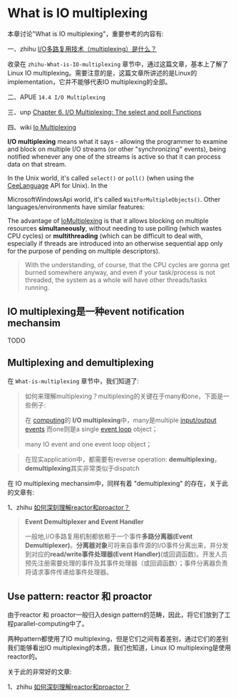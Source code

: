 # What is IO multiplexing

本章讨论"What is IO multiplexing"，重要参考的内容有:

一、zhihu [I/O多路复用技术（multiplexing）是什么？](https://www.zhihu.com/question/28594409)

收录在 `zhihu-What-is-IO-multiplexing` 章节中，通过这篇文章，基本上了解了Linux IO multiplexing。需要注意的是，这篇文章所讲述的是Linux的implementation，它并不能够代表IO multiplexing的全部。

二、APUE `14.4 I/O Multiplexing`

三、unp [Chapter 6. I/O Multiplexing: The select and poll Functions](https://notes.shichao.io/unp/ch6/)

四、wiki [Io Multiplexing](http://c2.com/cgi/fullSearch?search=IoMultiplexing)

**I/O multiplexing** means what it says - allowing the programmer to examine and block on multiple I/O streams (or other "synchronizing" events), being notified whenever any one of the streams is active so that it can process data on that stream.

In the Unix world, it's called `select()` or `poll()` (when using the [CeeLanguage](http://wiki.c2.com/?CeeLanguage)  API for Unix). In the 

MicrosoftWindowsApi  world, it's called `WaitForMultipleObjects()`. Other languages/environments have similar features:

The advantage of [IoMultiplexing](http://wiki.c2.com/?IoMultiplexing) is that it allows blocking on multiple resources **simultaneously**, without needing to use polling (which wastes CPU cycles) or **multithreading** (which can be difficult to deal with, especially if threads are introduced into an otherwise sequential app only for the purpose of pending on multiple descriptors).

> With the understanding, of course, that the CPU cycles are gonna get burned somewhere anyway, and even if your task/process is not threaded, the system as a whole will have other threads/tasks running.





## IO multiplexing是一种event notification mechansim

TODO

## Multiplexing and demultiplexing

在 `What-is-multiplexing` 章节中，我们知道了:

> 如何来理解multiplexing？multiplexing的关键在于many和one，下面是一些例子: 
>
> 在 [computing](https://en.wikipedia.org/wiki/Computing)的 **I/O multiplexing**中，many是multiple [input/output](https://en.wikipedia.org/wiki/Input/output) [events](https://en.wikipedia.org/wiki/Event_(computing)) 而one则是a single [event loop](https://en.wikipedia.org/wiki/Event_loop) object；
>
> many IO event and one event loop object；

> 在现实application中，都需要有reverse operation: **demultiplexing**，**demultiplexing**其实非常类似于dispatch

在 IO multiplexing mechansim中，同样有着 "demultiplexing" 的存在，关于此的文章有:

1、zhihu [如何深刻理解reactor和proactor？](https://www.zhihu.com/question/26943938)

> **Event Demultiplexer and Event Handler**
>
> 一般地,I/O多路复用机制都依赖于一个事件**多路分离器(Event Demultiplexer)**。**分离器对象**可将来自事件源的I/O事件分离出来，并分发到对应的**read/write事件处理器(Event Handler)**(或回调函数)。开发人员预先注册需要处理的事件及其事件处理器（或回调函数）；事件分离器负责将请求事件传递给事件处理器。

## Use pattern: reactor 和 proactor

由于reactor 和 proactor一般归入design pattern的范畴，因此，将它们放到了工程parallel-computing中了。

两种pattern都使用了IO multiplexing，但是它们之间有着差别，通过它们的差别我们能够看出IO multiplexing的本质，我们也知道，Linux IO multiplexing是使用reactor的。

关于此的非常好的文章:

1、zhihu [如何深刻理解reactor和proactor？](https://www.zhihu.com/question/26943938)

